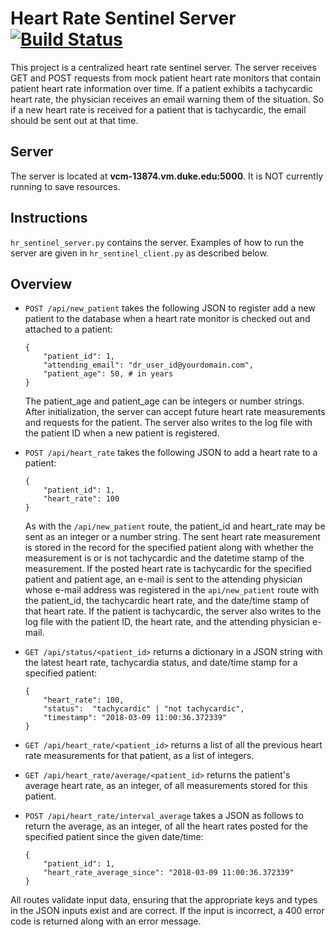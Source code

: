 # Heart Rate Sentinel Server [![Build Status](https://travis-ci.com/BME547-Spring2020/hr-sentinel-server-aimeemcvey.svg?token=uYZMqDdwHppZCbLZESzP&branch=master)](https://travis-ci.com/BME547-Spring2020/hr-sentinel-server-aimeemcvey)
This project is a centralized heart rate sentinel server. The server receives GET and POST requests from mock patient heart rate monitors that contain patient heart rate information over time. If a patient exhibits a tachycardic heart rate, the physician receives an email warning them of the situation. So if a new heart rate is received for a patient that is tachycardic, the email should be sent out at that time. 

## Server
The server is located at **vcm-13874.vm.duke.edu:5000**. It is NOT currently running to save resources.

## Instructions
`hr_sentinel_server.py` contains the server. Examples of how to run the server are given in `hr_sentinel_client.py` as described below.

## Overview
* `POST /api/new_patient` takes the following JSON to register add a new patient to the database when a heart rate monitor is checked out and attached to a patient:
  ```
  {
      "patient_id": 1,
      "attending_email": "dr_user_id@yourdomain.com", 
      "patient_age": 50, # in years
  }
  ```
  The patient_age and patient_age can be integers or number strings. After initialization, the server can accept future heart rate measurements and requests for the patient. The server also writes to the log file with the patient ID when a new patient is registered.

* `POST /api/heart_rate` takes the following JSON to add a heart rate to a patient:
  ```
  {
      "patient_id": 1,
      "heart_rate": 100
  }
  ```
  As with the `/api/new_patient` route, the patient_id and heart_rate may be sent as an integer or a number string. The sent heart rate measurement is stored in the record for the specified patient along with whether the measurement is or is not tachycardic and the datetime stamp of the measurement. If the posted heart rate is tachycardic for the specified patient and patient age, an e-mail is sent to the attending physician whose e-mail address was registered in the `api/new_patient` route with the patient_id, the tachycardic heart rate, and the date/time stamp of that heart rate. If the patient is tachycardic, the server also writes to the log file with the patient ID, the heart rate, and the attending physician e-mail.

* `GET /api/status/<patient_id>` returns a dictionary in a JSON string with the latest heart rate, tachycardia status, and date/time stamp for a specified patient:
  ```
  {
      "heart_rate": 100,
      "status":  "tachycardic" | "not tachycardic",
      "timestamp": "2018-03-09 11:00:36.372339"  
  }
  ```

* `GET /api/heart_rate/<patient_id>` returns a list of all the previous 
  heart rate measurements for that patient, as a list of integers.

* `GET /api/heart_rate/average/<patient_id>` returns the patient's 
  average heart rate, as an integer, of all measurements stored for 
  this patient.
 
* `POST /api/heart_rate/interval_average` takes a JSON as follows to return the average, as an integer, of all the heart rates posted for the specified patient since the given date/time: 
  ```
  {
      "patient_id": 1,
      "heart_rate_average_since": "2018-03-09 11:00:36.372339"
  }
  ```

All routes validate input data, ensuring that the appropriate keys and types in the JSON inputs exist and are correct. If the input is incorrect, a 400 error code is returned along with an error message.
